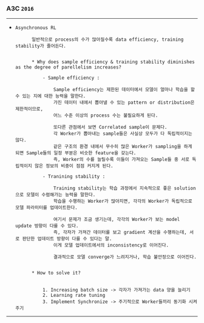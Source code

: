 ### A3C `2016`

---

- `Asynchronous RL`

        
            일반적으로 process의 수가 많아질수록 data efficiency, training stability가 줄어든다. 


            * Why does sample efficiency & training stability diminishes as the degree of parellelism increases?

                - Sample efficiency : 

                    Sample efficiency는 제한된 데이터에서 모델이 얼마나 학습을 할 수 있는 지에 대한 능력을 말한다.
                    가진 데이터 내에서 뽑아낼 수 있는 pattern or distribution은 제한적이므로, 
                    어느 수준 이상의 process 수는 불필요하게 된다.

                    또다른 관점에서 보면 Correlated sample이 문제다.
                    각 Worker가 뽑아내는 sample들은 사실상 모두가 다 독립적이지는 않다. 
                    같은 구조의 환경 내에서 무수히 많은 Worker가 sampling을 하게 되면 Sample들의 일정 부분은 비슷한 feature을 갖는다.  
                    즉, Worker의 수를 늘릴수록 이들이 가져오는 Sample들 중 서로 독립적이지 않은 정보의 비중이 점점 커지게 된다.   

                - Tranining stability :

                    Training stability는 학습 과정에서 지속적으로 좋은 solution으로 모델이 수렴해가는 능력을 말한다.
                    학습을 수행하는 Worker가 많아지면, 각각의 Worker가 독립적으로 모델 파라미터를 업데이트한다.
                    
                    여기서 문제가 조금 생기는데, 각각의 Worker가 보는 model update 방향이 다를 수 있다. 
                    즉, 각자가 가져간 데이터를 보고 gradient 계산을 수행하는데, 서로 판단한 업데이트 방향이 다를 수 있다는 말.
                    이게 모델 업데이트에서의 inconsistency로 이어진다.  

                    결과적으로 모델 converge가 느려지거나, 학습 불안정으로 이어진다. 


            * How to solve it?


                1. Increasing batch size -> 각자가 가져가는 data 양을 늘리기
                2. Learning rate tuning 
                3. Implement Synchronize -> 주기적으로 Worker들끼리 동기화 시켜주기 

---

